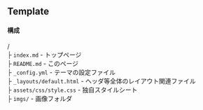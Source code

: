 ## Template

#### 構成
/  
├ `index.md` - トップページ  
├ `README.md` - このページ  
├ `_config.yml` - テーマの設定ファイル  
├ `_layouts/default.html` - ヘッダ等全体のレイアウト関連ファイル  
├ `assets/css/style.css` - 独自スタイルシート  
├ `imgs/` - 画像フォルダ  

